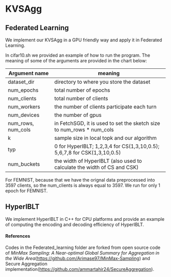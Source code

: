 # KVSAgg

## Federated Learning

We implement our KVSAgg in a GPU friendly way and apply it in Federated Learning.

In cifar10.sh we provided an example of how to run the program. The meaning of some of the arguments are provided in the chart below: 

| Argument name      | meaning                                                               |
|--------------------|-----------------------------------------------------------------------|
| dataset_dir        | directory to where you store the dataset                              |
| num_epochs         | total number of epochs                                                |
| num_clients        | total number of clients                                               |
| num_workers        | the number of clients participate each turn                           |
| num_devices        | the number of gpus                                                    |
| num_rows, num_cols | in FetchSGD, it is used to set the sketch size to num_rows * num_cols |
| k                  | sample size in local topk and our algorithm                           |
| typ                | 0 for HyperIBLT; 1,2,3,4 for CS(1,3,10,0.5); 5,6,7,8 for CSK(1,3,10,0.5)                                                                                  |
| num_buckets        | the width of HyperIBLT (also used to calculate the width of CS and CSK)                                                |


For FEMNIST, because that we have the orignal data preprocessed into 3597 clients, so the num_clients is always equal to 3597. We run for only 1 epoch for FEMNIST.



## HyperIBLT

We implement HyperIBLT in C++ for CPU platforms and provide an example of computing the encoding and decoding efficiency of HyperIBLT.



#### References
Codes in the Federated_learning folder are forked from open source code of *MinMax Sampling: A Near-optimal Global Summary for Aggregation in the Wide Area*(https://github.com/Arimase97/MinMax-Sampling) and Secure Aggregation implementation(https://github.com/ammartahir24/SecureAggregation). 